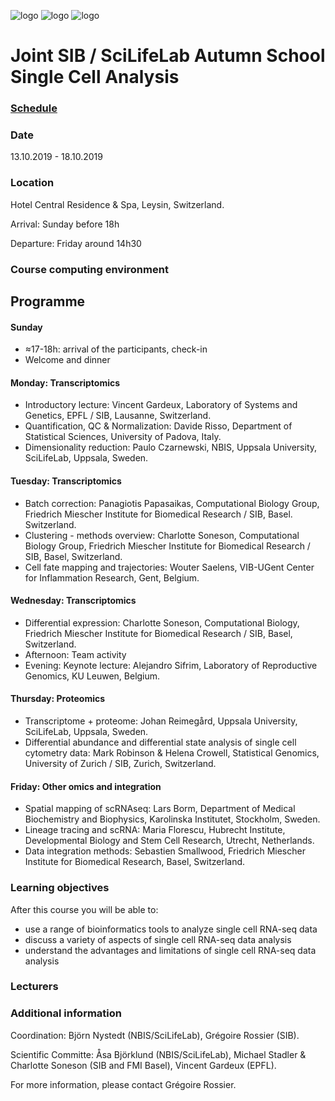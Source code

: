 ![logo](logos/excelerate.png)
![logo](logos/excelerate.png)
![logo](logos/excelerate.png)

# Joint SIB / SciLifeLab Autumn School Single Cell Analysis

### [Schedule](schedule.md)

### Date
13.10.2019 - 18.10.2019

### Location
Hotel Central Residence & Spa, Leysin, Switzerland.

Arrival: Sunday before 18h

Departure: Friday around 14h30

### Course computing environment

## Programme

#### Sunday

* ≈17-18h: arrival of the participants, check-in
* Welcome and dinner

#### Monday: Transcriptomics

* Introductory lecture: Vincent Gardeux, Laboratory of Systems and Genetics, EPFL / SIB, Lausanne, Switzerland.
* Quantification, QC & Normalization: Davide Risso, Department of Statistical Sciences, University of Padova, Italy.
* Dimensionality reduction: Paulo Czarnewski, NBIS, Uppsala University, SciLifeLab, Uppsala, Sweden.

#### Tuesday: Transcriptomics

* Batch correction: Panagiotis Papasaikas, Computational Biology Group, Friedrich Miescher Institute for Biomedical Research / SIB, Basel. Switzerland.
* Clustering - methods overview: Charlotte Soneson, Computational Biology Group, Friedrich Miescher Institute for Biomedical Research / SIB, Basel, Switzerland.
* Cell fate mapping and trajectories: Wouter Saelens, VIB-UGent Center for Inflammation Research, Gent, Belgium.

#### Wednesday: Transcriptomics

* Differential expression: Charlotte Soneson, Computational Biology, Friedrich Miescher Institute for Biomedical Research / SIB, Basel, Switzerland.
* Afternoon: Team activity
* Evening: Keynote lecture: Alejandro Sifrim, Laboratory of Reproductive Genomics, KU Leuwen, Belgium.

#### Thursday: Proteomics

* Transcriptome + proteome: Johan Reimegård, Uppsala University, SciLifeLab, Uppsala, Sweden.
* Differential abundance and differential state analysis of single cell cytometry data: Mark Robinson & Helena Crowell, Statistical Genomics, University of Zurich / SIB, Zurich, Switzerland.

#### Friday: Other omics and integration

* Spatial mapping of scRNAseq: Lars Borm, Department of Medical Biochemistry and Biophysics, Karolinska Institutet, Stockholm, Sweden.
* Lineage tracing and scRNA: Maria Florescu, Hubrecht Institute, Developmental Biology and Stem Cell Research, Utrecht, Netherlands.
* Data integration methods: Sebastien Smallwood, Friedrich Miescher Institute for Biomedical Research, Basel, Switzerland.

### Learning objectives
After this course you will be able to:
- use a range of bioinformatics tools to analyze single cell RNA-seq data
- discuss a variety of aspects of single cell RNA-seq data analysis
- understand the advantages and limitations of single cell RNA-seq data analysis

### Lecturers

### Additional information

Coordination: Björn Nystedt (NBIS/SciLifeLab), Grégoire Rossier (SIB).

Scientific Committe: Åsa Björklund (NBIS/SciLifeLab), Michael Stadler & Charlotte Soneson (SIB and FMI Basel), Vincent Gardeux (EPFL).

For more information, please contact Grégoire Rossier.

